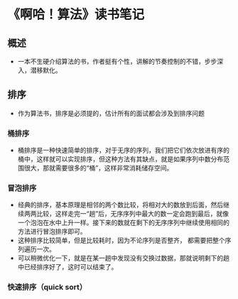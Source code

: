 # 《啊哈！算法》读书笔记
## 概述
- 一本不生硬介绍算法的书，作者挺有个性，讲解的节奏控制的不错，步步深入，潜移默化。
## 排序
- 作为算法书，排序是必须提的，估计所有的面试都会涉及到排序问题
### 桶排序
- 桶排序是一种快速简单的排序，对于无序的序列，我们把它们依次放进有序的桶中，这样就可以实现排序，但这种方法有其缺点，就是如果序列中数分布范围很大，那就需要很多的“桶”，这样非常消耗储存空间。
### 冒泡排序
- 经典的排序，基本原理是相邻的两个数比较，将相对大的数放到后面，然后继续两两比较，这样走完一“趟”后，无序序列中最大的数一定会跑到最后，就像一个泡泡在水中上升一样。接下来的数就在剩下的无序序列中继续使用相同的方法进行冒泡排序即可。
- 这种排序比较简单，但是比较耗时，因为不论序列是否整齐， 都需要把整个序列遍历一次。
- 可以稍微优化一下，就是在某一趟中发现没有交换过数据，那就说明剩下的趟中已经排序好了，这时可以结束了。
### 快速排序（quick sort）
